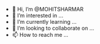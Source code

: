 - 👋 Hi, I’m @MOHITSHARMAR
- 👀 I’m interested in ...
- 🌱 I’m currently learning ...
- 💞️ I’m looking to collaborate on ...
- 📫 How to reach me ...

<!---
MOHITSHARMAR/MOHITSHARMAR is a ✨ special ✨ repository because its `README.md` (this file) appears on your GitHub profile.
You can click the Preview link to take a look at your changes.
--->
